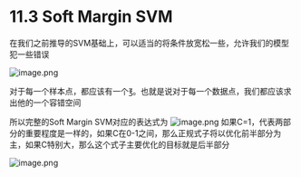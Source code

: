 # 11.3 Soft Margin SVM



在我们之前推导的SVM基础上，可以适当的将条件放宽松一些，允许我们的模型犯一些错误


![image.png](https://upload-images.jianshu.io/upload_images/7220971-e9e5336926dca044.png?imageMogr2/auto-orient/strip%7CimageView2/2/w/1240)


对于每一个样本点，都应该有一个℥。也就是说对于每一个数据点，我们都应该求出他的一个容错空间

所以完整的Soft Margin SVM对应的表达式为
![image.png](https://upload-images.jianshu.io/upload_images/7220971-c0f49047b7366110.png?imageMogr2/auto-orient/strip%7CimageView2/2/w/1240)
如果C=1，代表两部分的重要程度是一样的，如果C在0-1之间，那么正规式子将以优化前半部分为主，如果C特别大，那么这个式子主要优化的目标就是后半部分


![image.png](https://upload-images.jianshu.io/upload_images/7220971-47e66b3497452c7e.png?imageMogr2/auto-orient/strip%7CimageView2/2/w/1240)
